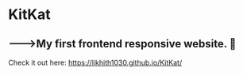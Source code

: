 # KitKat
## --->My first frontend responsive website. :100: <br/>
Check it out here: https://likhith1030.github.io/KitKat/

